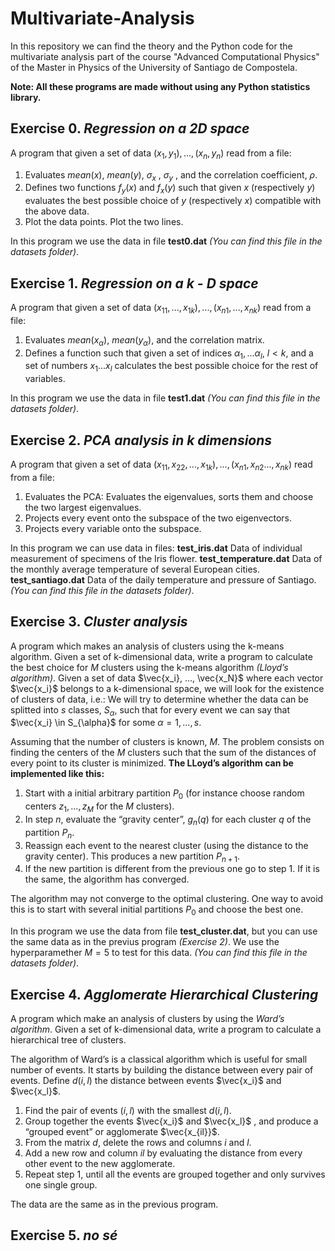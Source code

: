 # Multivariate-Analysis
In this repository we can find the theory and the Python code for the multivariate analysis part of the course "Advanced Computational Physics" 
of the Master in Physics of the University of Santiago de Compostela. 

**Note: All these programs are made without using any Python statistics library.**

## Exercise 0. *Regression on a 2D space*

A program that given a set of data $(x_1, y_1), ..., (x_n , y_n)$ read from a file:

1. Evaluates $mean(x)$, $mean(y)$, $\sigma_x$ , $\sigma_y$ , and the correlation
coefficient, $\rho$.
2. Defines two functions $f_y(x)$ and $f_x(y)$ such that given $x$ (respectively $y$) evaluates the best possible choice of $y$
(respectively $x$) compatible with the above data.
3. Plot the data points. Plot the two lines.

In this program we use the data in file **test0.dat** *(You can find this file in the datasets folder)*.

## Exercise 1. *Regression on a k - D space*

A program that given a set of data $(x_{11}, ..., x_{1k}), ..., (x_{n1}, ..., x_{nk})$ read from a file:

1. Evaluates $mean(x_{\alpha})$, $mean(y_{\alpha})$, and the correlation matrix.
2. Defines a function such that given a set of indices $\alpha_1, ... \alpha_l,$  $l < k$, and a set of numbers $x_1...x_l$ calculates the best
possible choice for the rest of variables.

In this program we use the data in file **test1.dat** *(You can find this file in the datasets folder)*.

## Exercise 2. *PCA analysis in k dimensions*

A program that given a set of data $(x_{11}, x_{22}, ..., x_{1k}), ..., (x_{n1}, x_{n2} ..., x_{nk})$ read from a file:

1. Evaluates the PCA: Evaluates the eigenvalues, sorts them and choose the two largest eigenvalues.
2. Projects every event onto the subspace of the two eigenvectors.
3. Projects every variable onto the subspace.

In this program we can use data in files:
**test_iris.dat** Data of individual measurement of specimens of the Iris flower.
**test_temperature.dat** Data of the monthly average temperature of several European cities.
**test_santiago.dat** Data of the daily temperature and pressure of Santiago.
*(You can find this file in the datasets folder)*.

## Exercise 3. *Cluster analysis*

A program which makes an analysis of clusters using the k-means algorithm. Given a set of k-dimensional data, write a program to calculate
the best choice for $M$ clusters using the k-means algorithm *(Lloyd’s algorithm)*. Given a set of data $\vec{x_i}, ..., \vec{x_N}$ where each vector $\vec{x_i}$ belongs to a k-dimensional space, we will look for the existence of clusters of data, i.e.: We will try to determine whether the data
can be splitted into $s$ classes, $S_{\alpha}$, such that for every event we can say that $\vec{x_i} \in S_{\alpha}$ for some $\alpha = 1,...,s$.

Assuming that the number of clusters is known, $M$. The problem consists on finding the centers of the $M$ clusters such that the sum of the distances of every point to its cluster is minimized. **The LLoyd’s algorithm can be implemented like this:**

1. Start with a initial arbitrary partition $P_0$ (for instance choose random centers $z_1, ..., z_M$ for the $M$ clusters).
2. In step $n$, evaluate the “gravity center”, $g_n(q)$ for each cluster $q$ of the partition $P_n$.
3. Reassign each event to the nearest cluster (using the distance to the gravity center). This produces a new partition $P_{n+1}$.
4. If the new partition is different from the previous one go to step 1. If it is the same, the algorithm has converged.

The algorithm may not converge to the optimal clustering. One way to avoid this is to start with several initial partitions $P_0$ and choose the best one.

In this program we use the data from file **test_cluster.dat**, but you can use the same data as in the previus program *(Exercise 2)*. We use the hyperparamether $M = 5$ to test for this data. *(You can find this file in the datasets folder)*.



## Exercise 4. *Agglomerate Hierarchical Clustering*

A program which make an analysis of clusters by using the *Ward’s algorithm*. Given a set of k-dimensional data, write a program to calculate a hierarchical tree of clusters.

The algorithm of Ward’s is a classical algorithm which is useful for small number of events. It starts by building the distance between every pair of events. Define $d(i, l)$ the distance between events $\vec{x_i}$ and $\vec{x_l}$.

1. Find the pair of events $(i, l)$ with the smallest $d(i, l)$.
2. Group together the events $\vec{x_i}$ and $\vec{x_l}$ , and produce a “grouped event” or agglomerate $\vec{x_{il}}$.
3. From the matrix $d$, delete the rows and columns $i$ and $l$.
4. Add a new row and column $il$ by evaluating the distance from every other event to the new agglomerate.
5. Repeat step 1, until all the events are grouped together and only survives one single group.

The data are the same as in the previous program.

## Exercise 5. *no sé*







